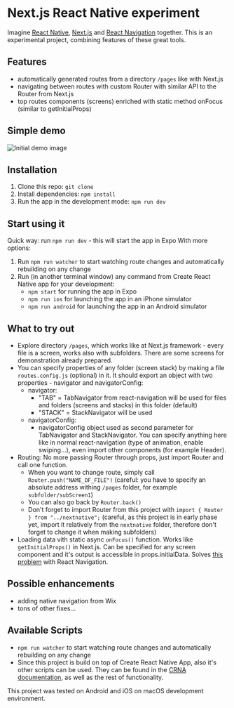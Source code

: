 # Next.js React Native experiment

Imagine [React Native](https://github.com/facebook/react-native), [Next.js](https://github.com/zeit/next.js/) and [React Navigation](https://github.com/react-navigation/react-navigation) together. This is an experimental project, combining features of these great tools.

## Features
- automatically generated routes from a directory ```/pages``` like with Next.js
- navigating between routes with custom Router with similar API to the Router from Next.js
- top routes components (screens) enriched with static method onFocus (similar to getInitialProps) 

## Simple demo
![Initial demo image](/readme_demo.gif)

## Installation
1. Clone this repo: ```git clone ```
1. Install dependencies: ```npm install```
1. Run the app in the development mode: ```npm run dev```

## Start using it
Quick way: run ```npm run dev``` - this will start the app in Expo
With more options:
1. Run ```npm run watcher``` to start watching route changes and automatically rebuilding on any change
1. Run (in another terminal window) any command from Create React Native app for your development: 
    - ```npm start``` for running the app in Expo
    - ```npm run ios``` for launching the app in an iPhone simulator
    - ```npm run android``` for launching the app in an Android simulator 

## What to try out
- Explore directory ```/pages```, which works like at Next.js framework - every file is a screen, works also with subfolders. There are some screens for demonstration already prepared.
- You can specify properties of any folder (screen stack) by making a file ```routes.config.js``` (optional) in it. It should export an object with two properties - navigator and navigatorConfig:
  - navigator:
    - "TAB" = TabNavigator from react-navigation will be used for files and folders (screens and stacks) in this folder (default)
    - "STACK" = StackNavigator will be used
  - navigatorConfig:
    - navigatorConfig object used as second parameter for TabNavigator and StackNavigator. You can specify anything here like in normal react-navigation (type of animation, enable swiping...), even import other components (for example Header).
- Routing: No more passing Router through props, just import Router and call one function.
  - When you want to change route, simply call ```Router.push("NAME_OF_FILE")``` (careful: you have to specify an absolute address withing ```/pages``` folder, for example ```subfolder/subScreen1```)
  - You can also go back by ```Router.back()```
  - Don't forget to import Router from this project with ```import { Router } from "../nextnative";``` (careful, as this project is in early phase yet, import it relatively from the ```nextnative``` folder, therefore don't forget to change it when making subfolders)
- Loading data vith static async ```onFocus()``` function. Works like ```getInitialProps()``` in Next.js. Can be specified for any screen component and it's output is accessible in props.initialData. Solves [this problem](https://github.com/react-navigation/react-navigation/issues/51) with React Navigation. 

## Possible enhancements
- adding native navigation from Wix
- tons of other fixes...

## Available Scripts
-  ```npm run watcher``` to start watching route changes and automatically rebuilding on any change
-  Since this project is build on top of Create React Native App, also it's other scripts can be used. They can be found in the [CRNA documentation](https://github.com/react-community/create-react-native-app), as well as the rest of functionality.

This project was tested on Android and iOS on macOS development environment.